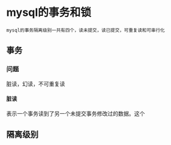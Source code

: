 # mysql的事务和锁
```
mysql的事务隔离级别一共有四个，读未提交，读已提交，可重复读和可串行化
```
## 事务
### 问题
脏读，幻读，不可重复读
#### 脏读
表示一个事务读到了另一个未提交事务修改过的数据。这个


## 隔离级别

